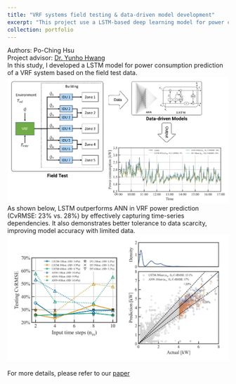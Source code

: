 ```yaml
---
title: "VRF systems field testing & data-driven model development"
excerpt: "This project use a LSTM-based deep learning model for power consumption prediction of a VRF system"
collection: portfolio
---
```

Authors: Po-Ching Hsu<br/>
Project advisor: [Dr. Yunho Hwang](https://enme.umd.edu/clark/faculty/549/Yunho-Hwang)<br/>
In this study, I developed a LSTM model for power consumption prediction of a VRF system based on the field test data.<br/>
<img src='/images/VRF.jpeg'><br/>
As shown below, LSTM outperforms ANN in VRF power prediction (CvRMSE: 23% vs. 28%) by effectively capturing time-series dependencies. It also demonstrates better tolerance to data scarcity, improving model accuracy with limited data. <br/>
<img src='/images/VRF_Results.jpeg'><br/>
<br/>
For more details, please refer to our [paper](https://pochinghsu.github.io/publication/2025-01-01-paper-title-number-1) 
